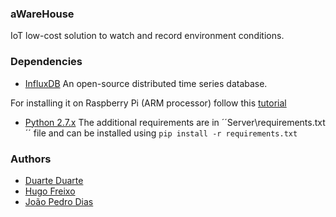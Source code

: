 ### aWareHouse
IoT low-cost solution to watch and record environment conditions.

### Dependencies

* [InfluxDB](https://influxdb.com/)
An open-source distributed time series database.

For installing it on Raspberry Pi (ARM processor) follow this [tutorial](http://www.pihomeserver.fr/en/2014/11/29/raspberry-pi-home-server-installer-influxdb/)

* [Python 2.7.x](https://www.python.org/downloads/)
The additional requirements are in ´´Server\requirements.txt´´ file and can be installed using 
``pip install -r requirements.txt``

### Authors

* [Duarte Duarte](http://github.com/dduarte) 
* [Hugo Freixo](http://github.com/freixo) 
* [João Pedro Dias](http://github.com/jpdias) 
